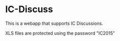 IC-Discuss
==========

This is a webapp that supports IC Discussions.

XLS files are protected using the password "IC2015"